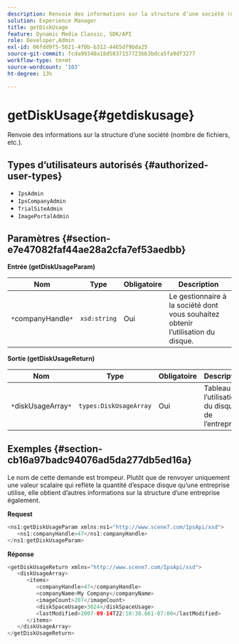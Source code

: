 ```yaml
---
description: Renvoie des informations sur la structure d’une société (nombre de fichiers, etc.).
solution: Experience Manager
title: getDiskUsage
feature: Dynamic Media Classic, SDK/API
role: Developer,Admin
exl-id: 06fdd9f5-5021-4f0b-b312-4465df9bda25
source-git-commit: fcda99340a18d5037157723bb3bdca5fa9df3277
workflow-type: tm+mt
source-wordcount: '103'
ht-degree: 13%

---
```


# getDiskUsage{#getdiskusage}

Renvoie des informations sur la structure d’une société (nombre de fichiers, etc.).

## Types d’utilisateurs autorisés {#authorized-user-types}

* `IpsAdmin`
* `IpsCompanyAdmin`
* `TrialSiteAdmin`
* `ImagePortalAdmin`

## Paramètres {#section-e7e47082faf44ae28a2cfa7ef53aedbb}

**Entrée (getDiskUsageParam)**

| Nom | Type | Obligatoire | Description |
|---|---|---|---|
| `*`companyHandle`*` | `xsd:string` | Oui | Le gestionnaire à la société dont vous souhaitez obtenir l’utilisation du disque. |

**Sortie (getDiskUsageReturn)**

| Nom | Type | Obligatoire | Description |
|---|---|---|---|
| `*`diskUsageArray`*` | `types:DiskUsageArray` | Oui | Tableau de l’utilisation du disque de l’entreprise. |

## Exemples {#section-cb16a97badc94076ad5da277db5ed16a}

Le nom de cette demande est trompeur. Plutôt que de renvoyer uniquement une valeur scalaire qui reflète la quantité d’espace disque qu’une entreprise utilise, elle obtient d’autres informations sur la structure d’une entreprise également.

**Request**

```java
<ns1:getDiskUsageParam xmlns:ns1="http://www.scene7.com/IpsApi/xsd">
   <ns1:companyHandle>47</ns1:companyHandle>
</ns1:getDiskUsageParam>
```

**Réponse**

```java
<getDiskUsageReturn xmlns="http://www.scene7.com/IpsApi/xsd">
   <diskUsageArray>
      <items>
         <companyHandle>47</companyHandle>
         <companyName>My Company</companyName>
         <imageCount>207</imageCount>
         <diskSpaceUsage>3024</diskSpaceUsage>
         <lastModified>2007-09-14T22:10:30.661-07:00</lastModified>
      </items>
   </diskUsageArray>
</getDiskUsageReturn>
```
